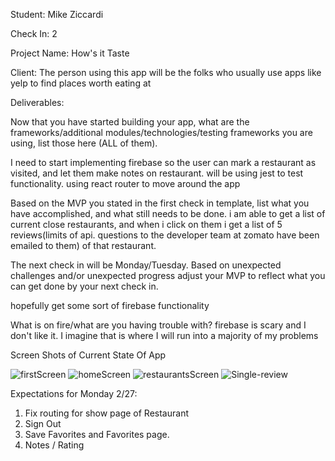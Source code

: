 Student: Mike Ziccardi

Check In: 2

Project Name: How's it Taste

Client: The person using this app will be the folks who usually use apps like yelp to find places worth eating at

Deliverables:

Now that you have started building your app, what are the frameworks/additional modules/technologies/testing frameworks you are using, list those here (ALL of them).

  I need to start implementing firebase so the user can mark a restaurant as visited, and let them make notes on restaurant. will be using jest to test functionality. using react router to move around the app

Based on the MVP you stated in the first check in template, list what you have accomplished, and what still needs to be done.
  i am able to get a list of current close restaurants, and when i click on them i get a list of 5 reviews(limits of api. questions to the developer team at zomato have been emailed to them) of that restaurant.

The next check in will be Monday/Tuesday. Based on unexpected challenges and/or unexpected progress adjust your MVP to reflect what you can get done by your next check in.

hopefully get some sort of firebase functionality

What is on fire/what are you having trouble with?
firebase is scary and I don't like it. I imagine that is where I will run into a majority of my problems

Screen Shots of Current State Of App

![firstScreen](http://i.imgur.com/AAiTOA2.png)
![homeScreen](http://i.imgur.com/hKSIzw4.png)
![restaurantsScreen](http://i.imgur.com/oTeReMh.png)
![Single-review](http://i.imgur.com/ZC7BhL4.png)

Expectations for Monday 2/27: 
1. Fix routing for show page of Restaurant
2. Sign Out 
3. Save Favorites and Favorites page.
4. Notes / Rating
